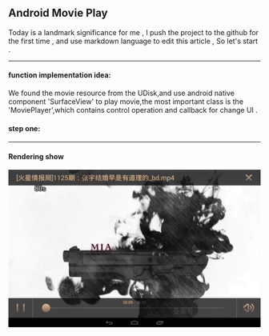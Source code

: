 ## Android Movie Play
Today is a landmark significance for me , I push the project to the github for the first time , and use markdown language to edit this article , So let's start .


---

#### function implementation idea:

We found the movie resource from the UDisk,and use android native component 'SurfaceView' to play movie,the most important class is the 'MoviePlayer',which contains control operation and callback for change UI .

#### step one:


---
#### Rendering show
![image](https://github.com/rptang/movie_play_android/blob/master/movie_play.png)

    
    


